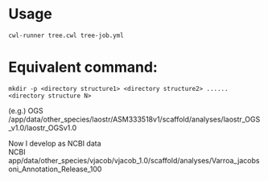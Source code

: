 # Usage
```
cwl-runner tree.cwl tree-job.yml
```

# Equivalent command: 
```
mkdir -p <directory structure1> <directory structure2> ...... <directory structure N>
```
(e.g.)
OGS
/app/data/other_species/laostr/ASM333518v1/scaffold/analyses/laostr_OGS_v1.0/laostr_OGSv1.0  

Now I develop as NCBI data  
NCBI
app/data/other_species/vjacob/vjacob_1.0/scaffold/analyses/Varroa_jacobsoni_Annotation_Release_100
